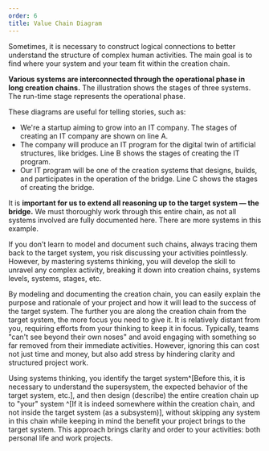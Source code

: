 ```yaml
---
order: 6
title: Value Chain Diagram
---
```


Sometimes, it is necessary to construct logical connections to better understand the structure of complex human activities. The main goal is to find where your system and your team fit within the creation chain.

**Various systems are interconnected through the operational phase in long creation chains.** The illustration shows the stages of three systems. The run-time stage represents the operational phase.

These diagrams are useful for telling stories, such as:

* We're a startup aiming to grow into an IT company. The stages of creating an IT company are shown on line A.
* The company will produce an IT program for the digital twin of artificial structures, like bridges. Line B shows the stages of creating the IT program.
* Our IT program will be one of the creation systems that designs, builds, and participates in the operation of the bridge. Line C shows the stages of creating the bridge.

It is **important for us to extend all reasoning up to the target system — the bridge.** We must thoroughly work through this entire chain, as not all systems involved are fully documented here. There are more systems in this example.

If you don’t learn to model and document such chains, always tracing them back to the target system, you risk discussing your activities pointlessly. However, by mastering systems thinking, you will develop the skill to unravel any complex activity, breaking it down into creation chains, systems levels, systems, stages, etc.

By modeling and documenting the creation chain, you can easily explain the purpose and rationale of your project and how it will lead to the success of the target system. The further you are along the creation chain from the target system, the more focus you need to give it. It is relatively distant from you, requiring efforts from your thinking to keep it in focus. Typically, teams "can't see beyond their own noses" and avoid engaging with something so far removed from their immediate activities. However, ignoring this can cost not just time and money, but also add stress by hindering clarity and structured project work.

Using systems thinking, you identify the target system^[Before this, it is necessary to understand the supersystem, the expected behavior of the target system, etc.], and then design (describe) the entire creation chain up to "your" system ^[If it is indeed somewhere within the creation chain, and not inside the target system (as a subsystem)], without skipping any system in this chain while keeping in mind the benefit your project brings to the target system. This approach brings clarity and order to your activities: both personal life and work projects.